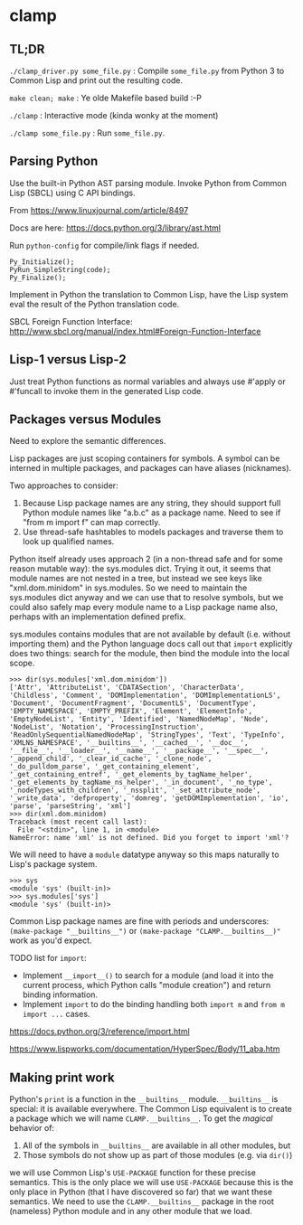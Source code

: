 clamp
=====

TL;DR
-----

`./clamp_driver.py some_file.py` : Compile `some_file.py` from Python 3 to Common Lisp and print out the resulting code.

`make clean; make` : Ye olde Makefile based build :-P

`./clamp` : Interactive mode (kinda wonky at the moment)

`./clamp some_file.py` : Run `some_file.py`.

Parsing Python
--------------

Use the built-in Python AST parsing module. Invoke Python from Common Lisp (SBCL) using C API bindings.

From https://www.linuxjournal.com/article/8497

Docs are here: https://docs.python.org/3/library/ast.html

Run `python-config` for compile/link flags if needed.

```
Py_Initialize();
PyRun_SimpleString(code);
Py_Finalize();
```

Implement in Python the translation to Common Lisp, have the Lisp system eval the result of the Python translation code.

SBCL Foreign Function Interface:
http://www.sbcl.org/manual/index.html#Foreign-Function-Interface

Lisp-1 versus Lisp-2
--------------------

Just treat Python functions as normal variables and always use #'apply or #'funcall to invoke them in the generated Lisp code.

Packages versus Modules
-----------------------

Need to explore the semantic differences.

Lisp packages are just scoping containers for symbols. A symbol can be interned in multiple packages, and packages can have aliases (nicknames).

Two approaches to consider:

1. Because Lisp package names are any string, they should support full Python module names like "a.b.c" as a package name. Need to see if "from m import f" can map correctly.
2. Use thread-safe hashtables to models packages and traverse them to look up qualified names.

Python itself already uses approach 2 (in a non-thread safe and for some reason mutable way): the sys.modules dict. Trying it out, it seems that module names are not nested in a tree, but instead we see keys like "xml.dom.minidom" in sys.modules. So we need to maintain the sys.modules dict anyway and we can use that to resolve symbols, but we could also safely map every module name to a Lisp package name also, perhaps with an implementation defined prefix.

sys.modules contains modules that are not available by default (i.e. without importing them) and the Python language docs call out that `import` explicitly does two things: search for the module, then bind the module into the local scope.

    >>> dir(sys.modules['xml.dom.minidom'])
    ['Attr', 'AttributeList', 'CDATASection', 'CharacterData', 'Childless', 'Comment', 'DOMImplementation', 'DOMImplementationLS', 'Document', 'DocumentFragment', 'DocumentLS', 'DocumentType', 'EMPTY_NAMESPACE', 'EMPTY_PREFIX', 'Element', 'ElementInfo', 'EmptyNodeList', 'Entity', 'Identified', 'NamedNodeMap', 'Node', 'NodeList', 'Notation', 'ProcessingInstruction', 'ReadOnlySequentialNamedNodeMap', 'StringTypes', 'Text', 'TypeInfo', 'XMLNS_NAMESPACE', '__builtins__', '__cached__', '__doc__', '__file__', '__loader__', '__name__', '__package__', '__spec__', '_append_child', '_clear_id_cache', '_clone_node', '_do_pulldom_parse', '_get_containing_element', '_get_containing_entref', '_get_elements_by_tagName_helper', '_get_elements_by_tagName_ns_helper', '_in_document', '_no_type', '_nodeTypes_with_children', '_nssplit', '_set_attribute_node', '_write_data', 'defproperty', 'domreg', 'getDOMImplementation', 'io', 'parse', 'parseString', 'xml']
    >>> dir(xml.dom.minidom)
    Traceback (most recent call last):
      File "<stdin>", line 1, in <module>
    NameError: name 'xml' is not defined. Did you forget to import 'xml'?

We will need to have a `module` datatype anyway so this maps naturally to Lisp's package system.

    >>> sys
    <module 'sys' (built-in)>
    >>> sys.modules['sys']
    <module 'sys' (built-in)>

Common Lisp package names are fine with periods and underscores: `(make-package "__builtins__")` or `(make-package "CLAMP.__builtins__)"` work as you'd expect.

TODO list for `import`:
* Implement `__import__()` to search for a module (and load it into the current process, which Python calls "module creation") and return binding information.
* Implement `import` to do the binding handling both `import m` and `from m import ...` cases.

https://docs.python.org/3/reference/import.html

https://www.lispworks.com/documentation/HyperSpec/Body/11_aba.htm

Making print work
-----------------

Python's `print` is a function in the `__builtins__` module. `__builtins__` is special: it is available everywhere. The Common Lisp equivalent is to create a package which we will name `CLAMP.__builtins__`. To get the *magical* behavior of:

1. All of the symbols in `__builtins__` are available in all other modules, but
2. Those symbols do not show up as part of those modules (e.g. via `dir()`)

we will use Common Lisp's `USE-PACKAGE` function for these precise semantics. This is the only place we will use `USE-PACKAGE` because this is the only place in Python (that I have discovered so far) that we want these semantics. We need to use the `CLAMP.__builtins__` package in the root (nameless) Python module and in any other module that we load.
